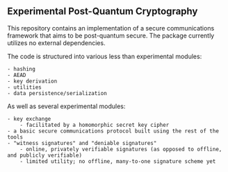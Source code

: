 Experimental Post-Quantum Cryptography
--------------
This repository contains an implementation of a secure communications framework that aims to be post-quantum secure.
The package currently utilizes no external dependencies.

The code is structured into various less than experimental modules:
    
    - hashing
    - AEAD
    - key derivation
    - utilities
    - data persistence/serialization
    
As well as several experimental modules:
        
    - key exchange 
        - facilitated by a homomorphic secret key cipher
    - a basic secure communications protocol built using the rest of the tools
    - "witness signatures" and "deniable signatures"
        - online, privately verifiable signatures (as opposed to offline, and publicly verifiable)
        - limited utility; no offline, many-to-one signature scheme yet
        